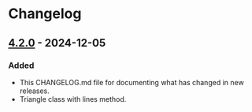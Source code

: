 # Changelog

## [4.2.0] - 2024-12-05

### Added

- This CHANGELOG.md file for documenting what has changed in new releases.
- Triangle class with lines method.

[4.2.0]: https://github.com/jakebeamish/Penplotting.js/compare/v4.1.0...v4.2.0
